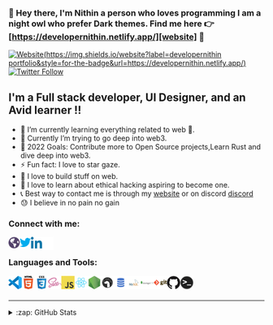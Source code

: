 ### 👋 Hey there, I'm Nithin a person who loves programming I am a night owl who prefer Dark themes. Find me here 👉 [https://developernithin.netlify.app/][website] 👋

[![Website](https://img.shields.io/website?label=developernithin portfolio&style=for-the-badge&url=https://developernithin.netlify.app/)](https://developernithin.netlify.app/)
[![Twitter Follow](https://img.shields.io/twitter/follow/nithin0111?color=1DA1F2&logo=twitter&style=for-the-badge)](https://twitter.com/intent/follow?original_referer=https%3A%2F%2Fgithub.com%2Fnithin0111&screen_name=nithin0111)


## I'm a Full stack developer, UI Designer, and an Avid learner !!

<!-- <img align="right" alt="GIF" src="https://github.com/Nithin0111/Nithin0111/blob/main/code.gif?raw=true" width="450" height="320" /> -->


- 🌱 I’m currently learning everything related to web 🤣.
- 👯 Currently I’m trying to go deep into web3.
- 🥅 2022 Goals: Contribute more to Open Source projects,Learn Rust and dive deep into web3.
- ⚡ Fun fact: I love to star gaze.
- 🌱 I love to build stuff on web.
- 👯 I love to learn about ethical hacking aspiring to become one.
- :telephone_receiver: Best way to contact me is through my [website][website] or on discord [discord][discord]
- :sweat: I believe in no pain no gain


### Connect with me:

[<img align="left" alt="developernithin.com" width="22px" src="https://github.com/Nithin0111/Nithin0111/blob/main/assets/web.svg" />][website]
[<img align="left" alt="nithin | Twitter" width="22px" src="https://github.com/Nithin0111/Nithin0111/blob/main/assets/twitter.svg" />][twitter]
[<img align="left" alt="nithin | LinkedIn" width="22px" src="https://github.com/Nithin0111/Nithin0111/blob/main/assets/linkedin.svg" />][linkedin]
[<img align="left" alt="nithin | Instagram" width="22px" src="https://github.com/Nithin0111/Nithin0111/blob/main/assets/discord.svg" />][discord]

<br />

### Languages and Tools:

<img align="left" alt="Visual Studio Code" width="26px" src="https://raw.githubusercontent.com/github/explore/80688e429a7d4ef2fca1e82350fe8e3517d3494d/topics/visual-studio-code/visual-studio-code.png" />
<img align="left" alt="HTML5" width="26px" src="https://raw.githubusercontent.com/github/explore/80688e429a7d4ef2fca1e82350fe8e3517d3494d/topics/html/html.png" />
<img align="left" alt="CSS3" width="26px" src="https://raw.githubusercontent.com/github/explore/80688e429a7d4ef2fca1e82350fe8e3517d3494d/topics/css/css.png" />
<img align="left" alt="Sass" width="26px" src="https://raw.githubusercontent.com/github/explore/80688e429a7d4ef2fca1e82350fe8e3517d3494d/topics/sass/sass.png" />
<img align="left" alt="JavaScript" width="26px" src="https://raw.githubusercontent.com/github/explore/80688e429a7d4ef2fca1e82350fe8e3517d3494d/topics/javascript/javascript.png" />
<img align="left" alt="React" width="26px" src="https://raw.githubusercontent.com/github/explore/80688e429a7d4ef2fca1e82350fe8e3517d3494d/topics/react/react.png" />
<img align="left" alt="Node.js" width="26px" src="https://raw.githubusercontent.com/github/explore/80688e429a7d4ef2fca1e82350fe8e3517d3494d/topics/nodejs/nodejs.png" />
<img align="left" alt="Deno" width="26px" src="https://raw.githubusercontent.com/github/explore/361e2821e2dea67711cde99c9c40ed357061cf27/topics/deno/deno.png" />
<img align="left" alt="SQL" width="26px" src="https://raw.githubusercontent.com/github/explore/80688e429a7d4ef2fca1e82350fe8e3517d3494d/topics/sql/sql.png" />
<img align="left" alt="MySQL" width="26px" src="https://raw.githubusercontent.com/github/explore/80688e429a7d4ef2fca1e82350fe8e3517d3494d/topics/mysql/mysql.png" />
<img align="left" alt="MongoDB" width="26px" src="https://raw.githubusercontent.com/github/explore/80688e429a7d4ef2fca1e82350fe8e3517d3494d/topics/mongodb/mongodb.png" />
<img align="left" alt="Git" width="26px" src="https://raw.githubusercontent.com/github/explore/80688e429a7d4ef2fca1e82350fe8e3517d3494d/topics/git/git.png" />
<img align="left" alt="GitHub" width="26px" src="https://raw.githubusercontent.com/github/explore/78df643247d429f6cc873026c0622819ad797942/topics/github/github.png" />
<img align="left" alt="Terminal" width="26px" src="https://raw.githubusercontent.com/github/explore/80688e429a7d4ef2fca1e82350fe8e3517d3494d/topics/terminal/terminal.png" />

<br />
<br />

---

<details>

<summary>:zap: GitHub Stats</summary>

---

![Nithin github stats](https://github-readme-stats.vercel.app/api?username=nithin0111&theme=radical&show_icons=true&count_private=true)
<br />
![Nithin Stats](https://github-profile-summary-cards.vercel.app/api/cards/repos-per-language?username=nithin0111&theme=monokai)
![Nithin Stats](https://github-profile-summary-cards.vercel.app/api/cards/most-commit-language?username=nithin0111&theme=monokai)
![Nithin Summary](https://github-profile-summary-cards.vercel.app/api/cards/profile-details?username=nithin0111&theme=monokai)

</details>

[website]: https://developernithin.netlify.app/
[twitter]: https://twitter.com/nithin0111
[instagram]: https://instagram.com/harsha0111
[linkedin]: https://www.linkedin.com/in/nithin0111/
[discord]: https://discordapp.com/users/nithin0111#2871
